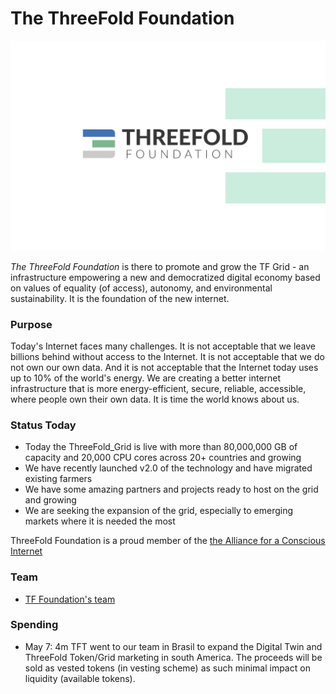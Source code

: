 # The ThreeFold Foundation

![](img/threefold_foundation.png)

_The ThreeFold Foundation_ is there to promote and grow the TF Grid - an infrastructure empowering a new and democratized digital economy based on values of equality (of access), autonomy, and environmental sustainability. It is the foundation of the new internet.

### Purpose

Today's Internet faces many challenges. It is not acceptable that we leave billions behind without access to the Internet. It is not acceptable that we do not own our own data. And it is not acceptable that the Internet today uses up to 10% of the world's energy. We are creating a better internet infrastructure that is more energy-efficient, secure, reliable, accessible, where people own their own data. It is time the world knows about us.

### Status Today

- Today the ThreeFold_Grid is live with more than 80,000,000 GB of capacity and 20,000 CPU cores across 20+ countries and growing
- We have recently launched v2.0 of the technology and have migrated existing farmers
- We have some amazing partners and projects ready to host on the grid and growing
- We are seeking the expansion of the grid, especially to emerging markets where it is needed the most

ThreeFold Foundation is a proud member of the [the Alliance for a Conscious Internet](https://www.consciousinternet.org/#/projects/ThreeFold%20Foundation)

### Team

- [TF Foundation's team](http://threefold.io/public/#/team)

### Spending

- May 7: 4m TFT went to our team in Brasil to expand the Digital Twin and ThreeFold Token/Grid marketing in south America. The proceeds will be sold as vested tokens (in vesting scheme) as such minimal impact on liquidity (available tokens).